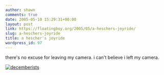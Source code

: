 ```yaml
---
author: shawn
comments: true
date: 2005-05-10 15:29:31+00:00
layout: post
link: https://floatingboy.org/2005/05/a-heschers-joyride/
slug: a-heschers-joyride
title: a hescher's joyride
wordpress_id: 97
---
```


there's no excuse for leaving my camera. i can't believe i left my camera.

[![decemberists](/old/albums/decemberists/05_09_05_2251.jpg)]()
